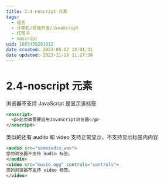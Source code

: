 ```yaml
---
title: 2.4-noscript 元素
tags:
  - 语言
  - 计算机/前端开发/JavaScript
  - 红宝书
  - noscript
uid: 1683439291812
date created: 2023-05-07 14:01:31
date updated: 2023-11-28 11:27:39
---
```


# 2.4-noscript 元素

浏览器不支持 JavaScript 是显示该标签

```html
<noscript>
  <p>此页面需要启用JavaScript浏览器</p>
</noscript>
```

类似的还有 audito 和 video 支持正常显示，不支持显示标签内内容

```html
<audio src="someaudio.wav">
您的浏览器不支持 audio 标签。
</audio>
<video src="movie.ogg" controls="controls">
您的浏览器不支持 video 标签。
</video>
```
